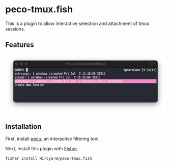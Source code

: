 # peco-tmux.fish

This is a plugin to allow interactive selection and attachment of tmux sessions.

## Features

![](images/feature.png)

## Installation

First, install [peco](https://github.com/peco/peco), an interactive filtering tool.

Next, install this plugin with [Fisher](https://github.com/jorgebucaran/fisher).

```
fisher install Hiroya-W/peco-tmux.fish
```
